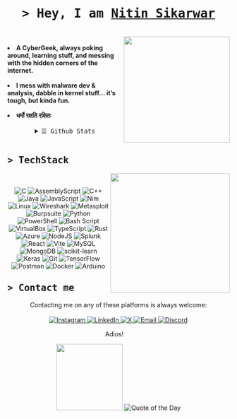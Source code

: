 <!DOCTYPE html>
<body>
    <h1 align="center"><samp>&gt; Hey, I am <b><a href="https://www.bento.me/hoaxter">Nitin Sikarwar</a></b></samp></h1>
<br>
<div align="center">
    <!--
      <img src="https://user-images.githubusercontent.com/57133330/188281475-2538d5b9-074a-405c-99b1-cb34d90cfafb.gif" height=300>
    -->
</div>
<div>
  <!--
    <h2 align="center"><samp> &gt; About me </samp></h2>
  -->
   
  <img src="https://media0.giphy.com/media/v1.Y2lkPTc5MGI3NjExbWJxYnR5ZWNkZ2l0eHgxbWZ5Nnl6amJpdWFqNnE0cTR1bTZyaWpsNSZlcD12MV9pbnRlcm5hbF9naWZfYnlfaWQmY3Q9Zw/4ilFRqgbzbx4c/giphy.gif" align="right" height="240">
  <br>
    <li>
        <b>A CyberGeek, always poking around, learning stuff, and messing with the hidden corners of the internet. </b>
    </li>
    <br>
    <li>
        <b>I mess with malware dev & analysis, dabble in kernel stuff… it’s tough, but kinda fun. </b>
    </li>
    <br>
    <li>
        <b>धर्मो रक्षति रक्षितः</b> 
    </li>
    <br>
  <details align="center">
    <summary> <samp>&#9776; Github Stats</samp></summary>
    <p align="center">
        <br>
        <img src="https://github-readme-stats.vercel.app/api/top-langs/?username=hoaxter&theme=dark&hide_border=true&include_all_commits=true&count_private=false&layout=compact" alt="GitHub Top Languages Stats">
    </p>
  </details>
  
</div>
<br>
<div>
   <h2><samp>&gt; TechStack</samp></h2>
    <img src="https://user-images.githubusercontent.com/57133330/188281408-c67df9ee-fd1f-4b37-833b-f02848f1ce02.gif" align="right" height="270px">
    <br>
    <p align="center">
      <img src="https://img.shields.io/badge/c-%2300599C.svg?style=for-the-badge&logo=c&logoColor=white" alt="C">
<img src="https://img.shields.io/badge/assembly%20script-%23000000.svg?style=for-the-badge&logo=assemblyscript&logoColor=white" alt="AssemblyScript">
<img src="https://img.shields.io/badge/c++-%2300599C.svg?style=for-the-badge&logo=c%2B%2B&logoColor=white" alt="C++">
<img src="https://img.shields.io/badge/java-%23ED8B00.svg?style=for-the-badge&logo=openjdk&logoColor=white" alt="Java">
<img src="https://img.shields.io/badge/javascript-%23323330.svg?style=for-the-badge&logo=javascript&logoColor=%23F7DF1E" alt="JavaScript">
<img src="https://img.shields.io/badge/nim-%23FFE953.svg?style=for-the-badge&logo=nim&logoColor=white" alt="Nim">
<img src="https://img.shields.io/badge/Linux-FCC624?style=for-the-badge&logo=linux&logoColor=black" alt="Linux">
<img src="https://img.shields.io/badge/Wireshark-1679A7?style=for-the-badge&logo=Wireshark&logoColor=white" alt="Wireshark">
<img src="https://img.shields.io/badge/metasploit-2596CD?style=for-the-badge&logo=metasploit&logoColor=white" alt="Metasploit">
<img src="https://img.shields.io/badge/burpsuite-FF6633?style=for-the-badge&logo=burpsuite&logoColor=white" alt="Burpsuite">
<img src="https://img.shields.io/badge/python-3670A0?style=for-the-badge&logo=python&logoColor=ffdd54" alt="Python">
<img src="https://img.shields.io/badge/PowerShell-%235391FE.svg?style=for-the-badge&logo=powershell&logoColor=white" alt="PowerShell">
<img src="https://img.shields.io/badge/bash_script-%23121011.svg?style=for-the-badge&logo=gnu-bash&logoColor=white" alt="Bash Script">
<img src="https://img.shields.io/badge/VirtualBox-21416b?style=for-the-badge&logo=VirtualBox&logoColor=white" alt="VirtualBox">
<img src="https://img.shields.io/badge/typescript-%23007ACC.svg?style=for-the-badge&logo=typescript&logoColor=white" alt="TypeScript">
<img src="https://img.shields.io/badge/rust-%23000000.svg?style=for-the-badge&logo=rust&logoColor=white" alt="Rust">
<img src="https://img.shields.io/badge/azure-%230072C6.svg?style=for-the-badge&logo=microsoftazure&logoColor=white" alt="Azure">
<img src="https://img.shields.io/badge/node.js-6DA55F?style=for-the-badge&logo=node.js&logoColor=white" alt="NodeJS">
<img src="https://img.shields.io/badge/splunk-%23000000.svg?style=for-the-badge&logo=splunk&logoColor=white" alt="Splunk">
<img src="https://img.shields.io/badge/react-%2320232a.svg?style=for-the-badge&logo=react&logoColor=%2361DAFB" alt="React">
<img src="https://img.shields.io/badge/vite-%23646CFF.svg?style=for-the-badge&logo=vite&logoColor=white" alt="Vite">
<img src="https://img.shields.io/badge/mysql-4479A1.svg?style=for-the-badge&logo=mysql&logoColor=white" alt="MySQL">
<img src="https://img.shields.io/badge/MongoDB-%234ea94b.svg?style=for-the-badge&logo=mongodb&logoColor=white" alt="MongoDB">
<img src="https://img.shields.io/badge/scikit--learn-%23F7931E.svg?style=for-the-badge&logo=scikit-learn&logoColor=white" alt="scikit-learn">
<img src="https://img.shields.io/badge/Keras-%23D00000.svg?style=for-the-badge&logo=Keras&logoColor=white" alt="Keras">
<img src="https://img.shields.io/badge/git-%23F05033.svg?style=for-the-badge&logo=git&logoColor=white" alt="Git"> 
<img src="https://img.shields.io/badge/TensorFlow-%23FF6F00.svg?style=for-the-badge&logo=TensorFlow&logoColor=white" alt="TensorFlow">
<img src="https://img.shields.io/badge/Postman-FF6C37?style=for-the-badge&logo=postman&logoColor=white" alt="Postman">
<img src="https://img.shields.io/badge/docker-%230db7ed.svg?style=for-the-badge&logo=docker&logoColor=white" alt="Docker">
<img src="https://img.shields.io/badge/-Arduino-00979D?style=for-the-badge&logo=Arduino&logoColor=white" alt="Arduino">
    <br>
  </p>
</div>

  <h2><samp>&gt; Contact me</samp></h2>
    <p align="center">Contacting me on any of these platforms is always welcome:<br><br>
    <a href="https://instagram.com/neoknight_" target="_blank">
        <img src="https://img.shields.io/badge/Instagram-%23E4405F.svg?logo=Instagram&logoColor=white" alt="Instagram">
    </a>
    <a href="https://www.linkedin.com/in/nitin-sikarwar/" target="_blank">
        <img src="https://img.shields.io/badge/LinkedIn-%230077B5.svg?logo=linkedin&logoColor=white" alt="LinkedIn">
    </a>
    <a href="https://x.com/sikarwar999" target="_blank">
        <img src="https://img.shields.io/badge/X-black.svg?logo=X&logoColor=white" alt="X">
    </a>
    <a href="mailto:nitin.sikarwar369@gmail.com">
        <img src="https://img.shields.io/badge/Email-D14836?logo=gmail&logoColor=white" alt="Email">
    </a>
    <a href="https://discord.com/users/1152086697417396254" target="_blank">
        <img src="https://img.shields.io/badge/Discord-%235865F2.svg?style=for-the-badge&logo=discord&logoColor=white" alt="Discord">
    </a>
    </p>
    <p align="center" title="またね！">Adios! <img src="https://slackmojis.com/emojis/13171-meow_wave/download" height=15/></p>


<div style="text-align: center;">
     <img src = "https://media0.giphy.com/media/v1.Y2lkPTc5MGI3NjExb2d0MXVkOGd5dzNhdjMzdGtlbXVwdHk4c2VkNXRpd25jdHJqZHVmaiZlcD12MV9pbnRlcm5hbF9naWZfYnlfaWQmY3Q9Zw/mlBDoVLOGidEc/giphy.gif" height=150>
    <img src="https://quotes-github-readme.vercel.app/api?type=horizontal&theme=radical" alt="Quote of the Day">
</div>
</body>
